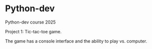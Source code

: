 # Python-dev
Python-dev course 2025

Project 1: Tic-tac-toe game.

The game has a console interface and the ability to play vs. computer.